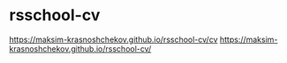 # rsschool-cv

https://maksim-krasnoshchekov.github.io/rsschool-cv/cv
https://maksim-krasnoshchekov.github.io/rsschool-cv/
